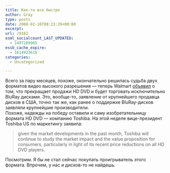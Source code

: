 ```yaml
---
title: Как-то все быстро
author: Gray
type: posts
date: 2008-02-16T08:23:29+00:00
excerpt:
url: /9162
esml_socialcount_LAST_UPDATED:
  - 1497189965
essb_cache_expire:
  - 1614923619
categories:
  - Uncategorized

---
```








Всего за пару месяцев, похоже, окончательно решилась судьба двух форматов видео высокого разрешения &#8212; теперь Walmart <a href="http://www.infoworld.com/cgi-bin/redirect?source=rss&url=http://www.infoworld.com/article/08/02/15/Wal-Mart-adopts-Blu-ray-dumps-HD-DVD-format_1.html" target="_blank">объявил</a> о том, что прекращает продажи HD DVD и будет торговать исключительно BluRay дисками. Это, вообще-то, заявление от крупнейшего продавца дисков в США, точно так же, как ранее о поддержке BluRay-дисков заявляли крупнейшие производители.  
Похоже, надежды на победу оставили и саму изобретательницу формата HD DVD &#8212; компанию Toshiba. На этой неделе вице-президент Toshiba US по маркетингу заявила:

> given the market developments in the past month, Toshiba will continue to study the market impact and the value proposition for consumers, particularly in light of its recent price reductions on all HD DVD players.

Посмотрим. Я бы не стал сейчас покупать проигрыватель этого формата. Впрочем, у нас и дисков-то не найдешь.
